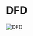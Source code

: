 # DFD
 


![DFD](https://cloud.githubusercontent.com/assets/15002708/11697942/dbb60340-9e81-11e5-9ec4-9bfba1614423.png)



